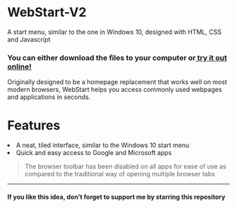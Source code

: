 # WebStart-V2
A start menu, similar to the one in Windows 10, designed with HTML, CSS and Javascript
<h3>You can either <b>download the files to your computer</b> or<a href="https://arcturus10.github.io/Windows-10-start-menu/WebStart/"> try it out online!</a></h3>
  <p>Originally designed to be a homepage replacement that works well on most modern browsers, WebStart helps you access commonly used webpages and applications in seconds.</p>
<h1>Features</h1>
<li>A neat, tiled interface, similar to the Windows 10 start menu</li>
<li>Quick and easy access to Google and Microsoft apps</li>
<blockquote>The browser toolbar has been disabled on all apps for ease of use as compared to the traditional way of opening multiple browser tabs</blockquote>
<hr><h4>If you like this idea, don't forget to support me by starring this repository</h4>
